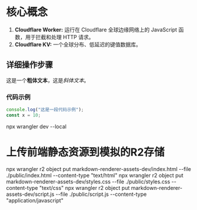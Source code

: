 # 核心概念

1. **Cloudflare Worker:** 运行在 Cloudflare 全球边缘网络上的 JavaScript 函数，用于拦截和处理 HTTP 请求。
2. **Cloudflare KV:** 一个全球分布、低延迟的键值数据库。

## 详细操作步骤

这是一个**粗体文本**，这是*斜体文本*。

### 代码示例

```javascript
console.log("这是一段代码示例");
const x = 10;
```


npx wrangler dev --local


# 上传前端静态资源到模拟的R2存储
npx wrangler r2 object put markdown-renderer-assets-dev/index.html --file ./public/index.html --content-type "text/html"
npx wrangler r2 object put markdown-renderer-assets-dev/styles.css --file ./public/styles.css --content-type "text/css"
npx wrangler r2 object put markdown-renderer-assets-dev/script.js --file ./public/script.js --content-type "application/javascript"